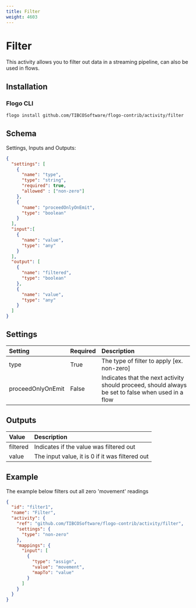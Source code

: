 ```yaml
---
title: Filter
weight: 4603
---
```


# Filter
This activity allows you to filter out data in a streaming pipeline, can also be used in flows.


## Installation
### Flogo CLI
```bash
flogo install github.com/TIBCOSoftware/flogo-contrib/activity/filter
```

## Schema
Settings, Inputs and Outputs:

```json
{
  "settings": [
    {
      "name": "type",
      "type": "string",
      "required": true,
      "allowed" : ["non-zero"]
    },
    {
      "name": "proceedOnlyOnEmit",
      "type": "boolean"
    }
  ],
  "input":[
    {
      "name": "value",
      "type": "any"
    }
  ],
  "output": [
    {
      "name": "filtered",
      "type": "boolean"
    },
    {
      "name": "value",
      "type": "any"
    }
  ]
}
```

## Settings
| Setting     | Required | Description |
|:------------|:---------|:------------|
| type              | True   | The type of filter to apply [ex. non-zero]
| proceedOnlyOnEmit | False  | Indicates that the next activity should proceed, should always be set to false when used in a flow


## Outputs
| Value     | Description |
|:------------|:---------|
| filtered    | Indicates if the value was filtered out
| value    | The input value, it is 0 if it was filtered out



## Example
The example below filters out all zero 'movement' readings

```json
{
  "id": "filter1",
  "name": "Filter",
  "activity": {
    "ref": "github.com/TIBCOSoftware/flogo-contrib/activity/filter",
    "settings": {
      "type": "non-zero"
    },
    "mappings": {
      "input": [
        {
          "type": "assign",
          "value": "movement",
          "mapTo": "value"
        }
      ]
    }
  }
}
```